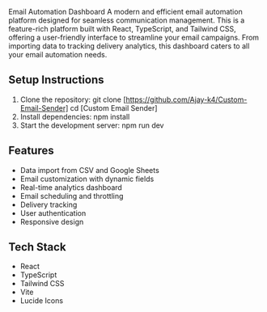 Email Automation Dashboard
A modern and efficient email automation platform designed for seamless communication management.
This is a feature-rich platform built with React, TypeScript, and Tailwind CSS, offering a user-friendly interface to streamline your email campaigns.
From importing data to tracking delivery analytics, this dashboard caters to all your email automation needs.
## Setup Instructions
1. Clone the repository:
git clone [https://github.com/Ajay-k4/Custom-Email-Sender]
cd [Custom Email Sender]
2. Install dependencies:
npm install
3. Start the development server:
npm run dev
## Features
- Data import from CSV and Google Sheets
- Email customization with dynamic fields
- Real-time analytics dashboard
- Email scheduling and throttling
- Delivery tracking
- User authentication
- Responsive design
## Tech Stack
- React
- TypeScript
- Tailwind CSS
- Vite
- Lucide Icons
